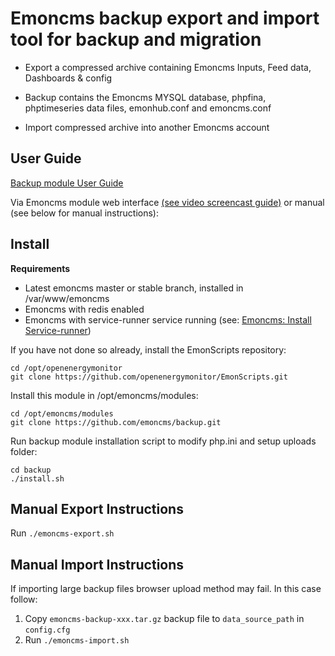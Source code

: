 # Emoncms backup export and import tool for backup and migration

* Export a compressed archive containing Emoncms Inputs, Feed data, Dashboards & config

* Backup contains the Emoncms MYSQL database, phpfina, phptimeseries data files, emonhub.conf and emoncms.conf

* Import compressed archive into another Emoncms account

## User Guide

[Backup module User Guide](https://guide.openenergymonitor.org/setup/import/)

Via Emoncms module web interface [(see video screencast guide)](https://www.youtube.com/watch?v=5U_tOlsWjXM) or manual (see below for manual instructions):

## Install

**Requirements**

- Latest emoncms master or stable branch, installed in /var/www/emoncms
- Emoncms with redis enabled
- Emoncms with service-runner service running (see: [Emoncms: Install Service-runner](https://github.com/emoncms/emoncms/blob/master/scripts/services/install-service-runner-update.md))

If you have not done so already, install the EmonScripts repository:

    cd /opt/openenergymonitor
    git clone https://github.com/openenergymonitor/EmonScripts.git
 
Install this module in /opt/emoncms/modules:

    cd /opt/emoncms/modules
    git clone https://github.com/emoncms/backup.git
    
Run backup module installation script to modify php.ini and setup uploads folder:

    cd backup
    ./install.sh

## Manual Export Instructions

Run `./emoncms-export.sh`

## Manual Import Instructions

If importing large backup files browser upload method may fail. In this case follow:

1. Copy `emoncms-backup-xxx.tar.gz` backup file to `data_source_path` in `config.cfg`
2. Run `./emoncms-import.sh`


